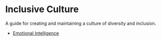 # Inclusive Culture

A guide for creating and maintaining a culture of diversity and inclusion.

* [Emotional Intelligence](emotional-intelligence.md )
